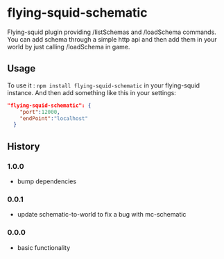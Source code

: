 # flying-squid-schematic

Flying-squid plugin providing /listSchemas and /loadSchema commands.
You can add schema through a simple http api and then add them in your world by just calling /loadSchema in game.

## Usage

To use it : `npm install flying-squid-schematic` in your flying-squid instance.
And then add something like this in your settings:
```json
"flying-squid-schematic": {
    "port":12000,
    "endPoint":"localhost"
  }
```

## History

### 1.0.0

* bump dependencies

### 0.0.1

* update schematic-to-world to fix a bug with mc-schematic

### 0.0.0

* basic functionality

